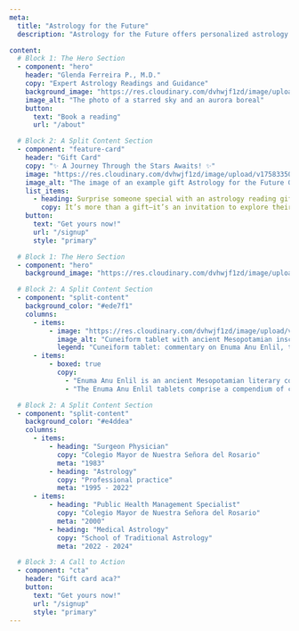 ```yaml
---
meta:
  title: "Astrology for the Future"
  description: "Astrology for the Future offers personalized astrology readings, articles and videos to guide you on your life's journey. Book a reading today."

content:
  # Block 1: The Hero Section
  - component: "hero"
    header: "Glenda Ferreira P., M.D."
    copy: "Expert Astrology Readings and Guidance"
    background_image: "https://res.cloudinary.com/dvhwjf1zd/image/upload/v1758152929/image-asset_zlvc49.webp"
    image_alt: "The photo of a starred sky and an aurora boreal"
    button:
      text: "Book a reading"
      url: "/about"

  # Block 2: A Split Content Section
  - component: "feature-card"
    header: "Gift Card"
    copy: "✨ A Journey Through the Stars Awaits! ✨"
    image: "https://res.cloudinary.com/dvhwjf1zd/image/upload/v1758335017/Gift_Card_PLANTILLA_w0uyfd.webp"
    image_alt: "The image of an example gift Astrology for the Future Gift card."
    list_items:
      - heading: Surprise someone special with an astrology reading gift card.
        copy: It’s more than a gift—it’s an invitation to explore their purpose, potential, and path guided by the universe.
    button:
      text: "Get yours now!"
      url: "/signup"
      style: "primary"

  # Block 1: The Hero Section
  - component: "hero"
    background_image: "https://res.cloudinary.com/dvhwjf1zd/image/upload/v1758503040/unsplash-image-kLqZ92hmqTw_ws9lzb.jpg"

  # Block 2: A Split Content Section
  - component: "split-content"
    background_color: "#ede7f1"
    columns:
      - items:
          - image: "https://res.cloudinary.com/dvhwjf1zd/image/upload/v1760067553/800px-Cuneiform_tablet-_commenta_esmxip.jpg"
            image_alt: "Cuneiform tablet with ancient Mesopotamian inscriptions"
            legend: "Cuneiform tablet: commentary on Enuma Anu Enlil, tablet 5, ca. late 1st millennium BC. Metropolitan Museum of Art."
      - items:
          - boxed: true
            copy:
              - "Enuma Anu Enlil is an ancient Mesopotamian literary composition, also known as the \"Enuma Anu Enlil tablets.\" It is a collection of around 70 clay tablets dating back to the second millennium BCE, primarily from the Old Babylonian period. The tablets contain a series of astrological, astronomical, and omen texts, providing insights into the beliefs and practices of the Mesopotamian civilization."
              - "The Enuma Anu Enlil tablets comprise a compendium of celestial omens, detailing the interpretations and predictions of celestial phenomena, such as lunar and solar eclipses, planetary positions, and meteorological events. These observations were believed to hold significant influence over human affairs and the destinies of kings. The texts were consulted by diviners and astrologers to gain insight into future events and to guide decision-making."

  # Block 2: A Split Content Section
  - component: "split-content"
    background_color: "#e4ddea"
    columns:
      - items:
          - heading: "Surgeon Physician"
            copy: "Colegio Mayor de Nuestra Señora del Rosario"
            meta: "1983"
          - heading: "Astrology"
            copy: "Professional practice"
            meta: "1995 - 2022"
      - items:
          - heading: "Public Health Management Specialist"
            copy: "Colegio Mayor de Nuestra Señora del Rosario"
            meta: "2000"
          - heading: "Medical Astrology"
            copy: "School of Traditional Astrology"
            meta: "2022 - 2024"

  # Block 3: A Call to Action
  - component: "cta"
    header: "Gift card aca?"
    button:
      text: "Get yours now!"
      url: "/signup"
      style: "primary"
---
```


<!-- We can leave the body of this markdown file empty -->
